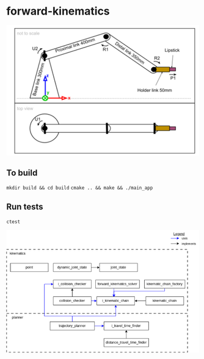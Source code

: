 # forward-kinematics

![Diagram](./diagram.png)

## To build

`mkdir build && cd build`
`cmake .. && make && ./main_app`

## Run tests
`ctest`

![Components Diagram](./components_diagram.png)
